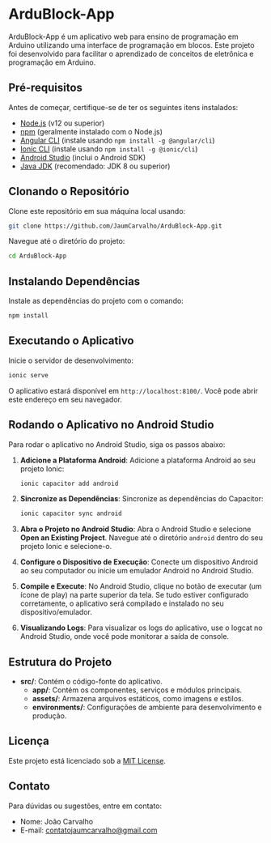 
# ArduBlock-App

ArduBlock-App é um aplicativo web para ensino de programação em Arduino utilizando uma interface de programação em blocos. Este projeto foi desenvolvido para facilitar o aprendizado de conceitos de eletrônica e programação em Arduino.

## Pré-requisitos

Antes de começar, certifique-se de ter os seguintes itens instalados:

- [Node.js](https://nodejs.org/) (v12 ou superior)
- [npm](https://www.npmjs.com/) (geralmente instalado com o Node.js)
- [Angular CLI](https://angular.io/cli) (instale usando `npm install -g @angular/cli`)
- [Ionic CLI](https://ionicframework.com/docs/cli) (instale usando `npm install -g @ionic/cli`)
- [Android Studio](https://developer.android.com/studio) (inclui o Android SDK)
- [Java JDK](https://www.oracle.com/java/technologies/javase-jdk11-downloads.html) (recomendado: JDK 8 ou superior)

## Clonando o Repositório

Clone este repositório em sua máquina local usando:

```bash
git clone https://github.com/JaumCarvalho/ArduBlock-App.git
```

Navegue até o diretório do projeto:

```bash
cd ArduBlock-App
```

## Instalando Dependências

Instale as dependências do projeto com o comando:

```bash
npm install
```

## Executando o Aplicativo

Inicie o servidor de desenvolvimento:

```bash
ionic serve
```

O aplicativo estará disponível em `http://localhost:8100/`. Você pode abrir este endereço em seu navegador.

## Rodando o Aplicativo no Android Studio

Para rodar o aplicativo no Android Studio, siga os passos abaixo:

1. **Adicione a Plataforma Android**:
   Adicione a plataforma Android ao seu projeto Ionic:
   ```bash
   ionic capacitor add android
   ```

2. **Sincronize as Dependências**:
   Sincronize as dependências do Capacitor:
   ```bash
   ionic capacitor sync android
   ```

3. **Abra o Projeto no Android Studio**:
   Abra o Android Studio e selecione **Open an Existing Project**. Navegue até o diretório `android` dentro do seu projeto Ionic e selecione-o.

4. **Configure o Dispositivo de Execução**:
   Conecte um dispositivo Android ao seu computador ou inicie um emulador Android no Android Studio.

5. **Compile e Execute**:
   No Android Studio, clique no botão de executar (um ícone de play) na parte superior da tela. Se tudo estiver configurado corretamente, o aplicativo será compilado e instalado no seu dispositivo/emulador.

6. **Visualizando Logs**:
   Para visualizar os logs do aplicativo, use o logcat no Android Studio, onde você pode monitorar a saída de console.

## Estrutura do Projeto

- **src/**: Contém o código-fonte do aplicativo.
  - **app/**: Contém os componentes, serviços e módulos principais.
  - **assets/**: Armazena arquivos estáticos, como imagens e estilos.
  - **environments/**: Configurações de ambiente para desenvolvimento e produção.

## Licença

Este projeto está licenciado sob a [MIT License](LICENSE).

## Contato

Para dúvidas ou sugestões, entre em contato:

- Nome: João Carvalho
- E-mail: contatojaumcarvalho@gmail.com
